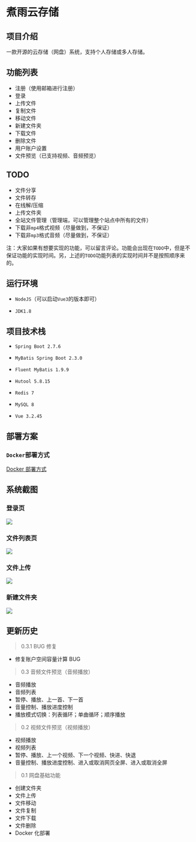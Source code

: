 # 煮雨云存储

## 项目介绍

一款开源的云存储（网盘）系统，支持个人存储或多人存储。

## 功能列表

- 注册（使用邮箱进行注册）
- 登录
- 上传文件
- 复制文件
- 移动文件
- 新建文件夹
- 下载文件
- 删除文件
- 用户账户设置
- 文件预览（已支持视频、音频预览）

## TODO

- 文件分享
- 文件转存
- 在线解/压缩
- 上传文件夹
- 全站文件管理（管理端，可以管理整个站点中所有的文件）
- 下载非`mp4`格式视频（尽量做到，不保证）
- 下载非`mp3`格式音频（尽量做到，不保证）

注：大家如果有想要实现的功能，可以留言评论。功能会出现在`TODO`中，但是不保证功能的实现时间。另，上述的`TODO`功能列表的实现时间并不是按照顺序来的。

## 运行环境

- `NodeJS`（可以启动`Vue3`的版本即可）

- `JDK1.8`

## 项目技术栈

- `Spring Boot 2.7.6`

- `MyBatis Spring Boot 2.3.0`

- `Fluent MyBatis 1.9.9`

- `Hutool 5.8.15`

- `Redis 7`

- `MySQL 8`

- `Vue 3.2.45`

## 部署方案

### `Docker`部署方式

[Docker 部署方式](https://gitee.com/yang_cloud/cloud-storage-disk/blob/master/Docker%E9%83%A8%E7%BD%B2.md)

## 系统截图

### 登录页

![](https://gitee.com/yang_cloud/cloud-storage-disk/raw/master/readme_images/login.png)

### 文件列表页

![](https://gitee.com/yang_cloud/cloud-storage-disk/raw/master/readme_images/file_list.png)

### 文件上传

![](https://gitee.com/yang_cloud/cloud-storage-disk/raw/master/readme_images/upload_file.png)

### 新建文件夹

![](https://gitee.com/yang_cloud/cloud-storage-disk/raw/master/readme_images/mkdir.png)

## 更新历史

> 0.3.1 BUG 修复

- 修复账户空间容量计算 BUG

> 0.3 音频文件预览（音频播放）

- 音频播放
- 音频列表
- 暂停、播放、上一首、下一首
- 音量控制、播放进度控制
- 播放模式切换：列表循环；单曲循环；顺序播放

> 0.2 视频文件预览（视频播放）

- 视频播放
- 视频列表
- 暂停、播放、上一个视频、下一个视频、快进、快退
- 音量控制、播放进度控制、进入或取消网页全屏、进入或取消全屏

> 0.1 网盘基础功能

- 创建文件夹
- 文件上传
- 文件移动
- 文件复制
- 文件下载
- 文件删除
- Docker 化部署
